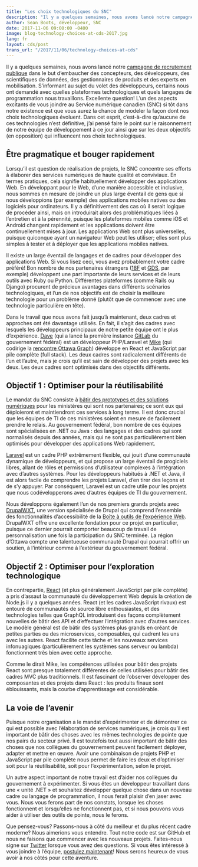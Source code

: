 ```yaml
---
title: "Les choix technologiques du SNC"
description: "Il y a quelques semaines, nous avons lancé notre campagne de recrutement publique dans le but d’embaucher des concepteurs, des développeurs, des scientifiques de données, des gestionnaires de produits et des experts en mobilisation. S’informant au sujet du volet des développeurs, certains nous ont demandé avec quelles plateformes technologiques et quels langages de programmation nous travaillons. Excellente question! L’un des aspects excitants de vous joindre au Service numérique canadien (SNC) si tôt dans notre existence est que vous aurez la chance de modeler la façon dont nos choix technologiques évoluent. Dans cet esprit, c’est-à-dire qu’aucune de ces technologies n’est définitive, j’ai pensé faire le point sur le raisonnement de notre équipe de développement à ce jour ainsi que sur les deux objectifs (en opposition) qui influencent nos choix technologiques."
author: Sean Boots, développeur, SNC
date: 2017-11-06 09:00:00 -0400
image: blog-technology-choices-at-cds-2017.jpg
lang: fr
layout: cds/post
trans_url: "/2017/11/06/technology-choices-at-cds"
---
```

Il y a quelques semaines, nous avons lancé notre [campagne de recrutement publique](/travaillez-avec-nous/) dans le but d’embaucher des concepteurs, des développeurs, des scientifiques de données, des gestionnaires de produits et des experts en mobilisation. S’informant au sujet du volet des développeurs, certains nous ont demandé avec quelles plateformes technologiques et quels langages de programmation nous travaillons. Excellente question! L’un des aspects excitants de vous joindre au Service numérique canadien (SNC) si tôt dans notre existence est que vous aurez la chance de modeler la façon dont nos choix technologiques évoluent. Dans cet esprit, c’est-à-dire qu’aucune de ces technologies n’est définitive, j’ai pensé faire le point sur le raisonnement de notre équipe de développement à ce jour ainsi que sur les deux objectifs (en opposition) qui influencent nos choix technologiques.

## Être pragmatique et bouger rapidement

Lorsqu’il est question de réalisation de projets, le SNC concentre ses efforts à élaborer des services numériques de haute qualité et conviviaux. En termes pratiques, cela signifie habituellement développer des applications Web. En développant pour le Web, d’une manière accessible et inclusive, nous sommes en mesure de joindre un plus large éventail de gens que si nous développions (par exemple) des applications mobiles natives ou des logiciels pour ordinateurs. Il y a définitivement des cas où il serait logique de procéder ainsi, mais on introduirait alors des problématiques liées à l’entretien et à la pérennité, puisque les plateformes mobiles comme iOS et Android changent rapidement et les applications doivent être continuellement mises à jour. Les applications Web sont plus universelles, puisque quiconque ayant un navigateur Web peut les utiliser; elles sont plus simples à tester et à déployer que les applications mobiles natives.

Il existe un large éventail de langages et de cadres pour développer des applications Web. Si vous lisez ceci, vous avez probablement votre cadre préféré! Bon nombre de nos partenaires étrangers ([18F](https://18f.gsa.gov/) et [GDS](https://gds.blog.gov.uk/), par exemple) développent une part importante de leurs services et de leurs outils avec Ruby ou Python. Différentes plateformes (comme Rails ou Django) procurent de précieux avantages dans différents scénarios technologiques, et l’un de nos objectifs est de choisir la meilleure technologie pour un problème donné (plutôt que de commencer avec une technologie particulière en tête).

Dans le travail que nous avons fait jusqu’à maintenant, deux cadres et approches ont été davantage utilisés. En fait, il s’agit des cadres avec lesquels les développeurs principaux de notre petite équipe ont le plus d’expérience. [Dave](https://twitter.com/dsamojlenko) (qui a lancé la première instance [GitLab](https://about.gitlab.com/) du gouvernement fédéral) est un développeur PHP/Laravel et [Mike](https://twitter.com/dexterchief) (qui codirige la [rencontre Ottawa Graph](https://www.meetup.com/Ottawa-Graph/)) développe en React et JavaScript par pile complète (full stack). Les deux cadres sont radicalement différents de l’un et l’autre, mais je crois qu’il est sain de développer des projets avec les deux. Les deux cadres sont optimisés dans des objectifs différents.

## Objectif 1&nbsp;: Optimiser pour la réutilisabilité

Le mandat du SNC consiste à [bâtir des prototypes et des solutions numériques](/ce-que-nous-faisons/) pour les ministères qui sont nos partenaires; ce sont eux qui déploieront et maintiendront ces services à long terme. Il est donc crucial que les équipes de TI de ces ministères soient en mesure de facilement prendre le relais. Au gouvernement fédéral, bon nombre de ces équipes sont spécialisées en .NET ou Java : des langages et des cadres qui sont normalisés depuis des années, mais qui ne sont pas particulièrement bien optimisés pour développer des applications Web rapidement.

[Laravel](https://laravel.com/) est un cadre PHP extrêmement flexible, qui jouit d’une communauté dynamique de développeurs, et qui propose un large éventail de progiciels libres, allant de rôles et permissions d’utilisateur complexes à l’intégration avec d’autres systèmes. Pour les développeurs habitués à .NET et Java, il est alors facile de comprendre les projets Laravel, d’en tirer des leçons et de s’y appuyer. Par conséquent, Laravel est un cadre utile pour les projets que nous codévelopperons avec d’autres équipes de TI du gouvernement.

Nous développons également l’un de nos premiers grands projets avec [DrupalWXT](https://github.com/drupalwxt/wxt), une version spécialisée de Drupal qui comprend l’ensemble des fonctionnalités d’accessibilité de la [Boîte à outils de l’expérience Web](http://wet-boew.github.io/wet-boew/index-fr.html). DrupalWXT offre une excellente fondation pour ce projet en particulier, puisque ce dernier pourrait comporter beaucoup de travail de personnalisation une fois la participation du SNC terminée. La région d’Ottawa compte une talentueuse communauté Drupal qui pourrait offrir un soutien, à l’intérieur comme à l’extérieur du gouvernement fédéral.

## Objectif 2&nbsp;: Optimiser pour l’exploration technologique

En contrepartie, [React](https://reactjs.org/) (et plus généralement JavaScript par pile complète) a pris d’assaut la communauté du développement Web depuis la création de Node.js il y a quelques années. React (et les cadres JavaScript rivaux) est entouré de communautés de source libre enthousiastes, et des technologies telles que GraphQL introduisent des façons complètement nouvelles de bâtir des API et d’effectuer l’intégration avec d’autres services. Le modèle général est de bâtir des systèmes plus grands en créant de petites parties ou des microservices, composables, qui cadrent les uns avec les autres. React facilite cette tâche et les nouveaux services infonuagiques (particulièrement les systèmes sans serveur ou lambda) fonctionnent très bien avec cette approche.

Comme le dirait Mike, les compétences utilisées pour bâtir des projets React sont presque totalement différentes de celles utilisées pour bâtir des cadres MVC plus traditionnels. Il est fascinant de l’observer développer des composantes et des projets dans React : les produits finaux sont éblouissants, mais la courbe d’apprentissage est considérable.

## La voie de l’avenir

Puisque notre organisation a le mandat d’expérimenter et de démontrer ce qui est possible avec l’élaboration de services numériques, je crois qu’il est important de bâtir des choses avec les mêmes technologies de pointe que nos pairs du secteur privé. Il est toutefois tout aussi important de bâtir des choses que nos collègues du gouvernement peuvent facilement déployer, adapter et mettre en œuvre. Avoir une combinaison de projets PHP et JavaScript par pile complète nous permet de faire les deux et d’optimiser soit pour la réutilisabilité, soit pour l’expérimentation, selon le projet.

Un autre aspect important de notre travail est d’aider nos collègues du gouvernement à expérimenter. Si vous êtes un développeur travaillant dans une « unité .NET » et souhaitez développer quelque chose dans un nouveau cadre ou langage de programmation, il nous ferait plaisir d’en jaser avec vous. Nous vous ferons part de nos constats, lorsque les choses fonctionnent et lorsqu’elles ne fonctionnent pas, et si nous pouvons vous aider à utiliser des outils de pointe, nous le ferons.

Que pensez-vous? Passons-nous à côté du meilleur et du plus récent cadre moderne? Nous aimerions vous entendre. Tout notre code est sur GitHub et nous ne faisons que commencer avec les nouveaux projets. Faites-nous signe sur [Twitter](https://twitter.com/SNC_GC) lorsque vous avez des questions. Si vous êtes intéressé à vous joindre à l’équipe, [postulez maintenant](/travaillez-avec-nous/)! Nous serons heureux de vous avoir à nos côtés pour cette aventure.